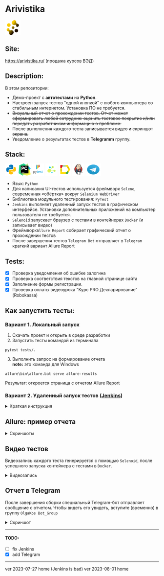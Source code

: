 # Arivistika

![Company logo](images/logo-mini.png)

## Site:

https://arivistika.ru/ (продажа курсов ВЭД)

## Description:

В этом репозитории:
- Демо-проект с <b>автотестами</b> на <b>Python</b>.
- Настроен запуск тестов "одной кнопкой" с любого компьютера со стабильным интернетом. Установка ПО не требуется.
- ~~Визуальный отчет о прохождении тестов. Отчет может сформировать любой сотрудник: оценить тестовое покрытие и/или  передать разработчикам информацию о проблеме.~~
- ~~После выполнения каждого теста записывается видео и скриншот экрана.~~
- Уведомление о результатах тестов в <b>Telegramm</b> группу.

## Stack:
<code><img src="images/icons/python.svg" width="40" height="40" alt="Python"  title="Python olgakos github" /></code>
<code><img src="images/icons/pycharm.png" width="40" height="40" alt="PyCharm" title="PyCharm olgakos github"></code>
<code><img src="images/icons/pytest.png" width="40" height="40"  alt="PyTest" title="PyTest olgakos github"></code>
<code><img src="images/icons/selene.png" width="40" height="40"  alt="Selene" title="Selene olgakos github"></code>
<code><img src="images/icons/Allure.svg" width="40" height="40"  alt="Allure " title="Allure olgakos github"></code>
<code><img src="images/icons/Jenkins.svg" width="40" height="40"  alt="Jenkins " title="Jenkins olgakos github "></code>
<code><img src="images/icons/Telegram.svg" width="50" height="40" alt="Telegram"  title="Telegram olgakos github"></code>
<br>
- Язык: `Python`
- Для написания UI-тестов используется фреймворк `Selene`, современная «обёртка» вокруг `Selenium WebDriver`
- Библиотека модульного тестирования: `PyTest`
- `Jenkins` выполняет удаленный запуск тестов в графическом интерфейсе. Установки дополнительных приложений на компьютер пользователя не требуется.
- `Selenoid` запускает браузер с тестами в контейнерах `Docker` (и записывает видео)
- Фреймворк`Allure Report` собирает графический отчет о прохождении тестов
- После завершения тестов `Telegram Bot` отправляет в `Telegram` краткий вариант Allure Report

## Tests:
- [x] Проверка уведомления об ошибке залогина
- [x] Проверка соответствия текстов на главной странице сайта
- [x] Заполнение формы регистрации.
- [x] Проверка оплаты видеоурока "Курс PRO Декларирование" (Robokassa)

## Как запустить тесты:
### Вариант 1. Локальный запуск 

1. Скачать проект и открыть в среде разработки
2. Запустить тесты командой из терминала 
```
pytest tests/.
```
3. Выполнить запрос на формирование отчета
<br><b>note:</b> это команда для Windows
``` 
allure\bin\allure.bat serve allure-results
```
Результат: откроется страница с отчетом Allure Report

### Вариант 2. Удаленный запуск тестов (<b><a target="_blank" href="https://jenkins.autotests.cloud/job/Demo-Arivistika-Python/">Jenkins</a></b>)
<details>
   <summary>Краткая инструкция</summary>

1. <i>Зарегистрированным</i>* пользователем перейти** на страницу сборки проекта 
   
2. Выбрать желаемые "параметры сборки" в графическом интерфейсе или оставить как есть.
3. Запустить выполнение тестов кнопкой "Собрать..."
4. Убедиться, что в блоке История сборок появилась новая запись.
5. Дождаться окончания активного процесса (~1 мин)
6. Кликнуть по значку или тексту Allure Report
<p>Результат: откроется страница с отчетом Allure Report</p>

> <p>* Незарегистрированным пользователем можно открывать только готовый, ранее сформированный отчет (стрелка №2 на скриншоте)</p>
> <p>**NB! Срок хранения сборки на сервере ~60 дней. Ссылка может оказаться недоступной после 26.09.2023</p>

<p>Образец:</p>

<br>![Jenkins](images/screen_jenkins.jpg)
</details>

## Allure: пример отчета
<details>
   <summary>Скриншоты</summary>

###### Главный экран (Owerwiev)
![Screen Allure1](images/screen1.jpg)
###### Страница со списком тестов (Suites)
![Screen Allure1](images/Screen2.jpg)
###### Пример описания пройденного  теста
![Screen Allure2](images/Screen_passed.jpg)

</details>

## Видео тестов
Видеозапись каждого теста генерируется с помощью `Selenoid`, после успешного запуска контейнера c тестами в `Docker`. 
<details>
<summary>Видеозапись</summary>
<p>Образец:</p>
   
![Video test](images/video_test_robokassa.gif)
</details>

## Отчет в Telegram
После завершения сборки специальный Telegram-бот отправляет сообщение с отчетом.
Чтобы видеть его увидеть, вступите (временно) в группу `OlgaKos Bot_Group`

<details>
<summary>Скриншот</summary>
![Telegram](images/telegram_screen.jpg)
</details>

------------
#### TODO:
- [ ] fix Jenkins
- [x] add Telegram

------------
ver 2023-07-27 home (Jenkins is bad)
ver 2023-08-01 home